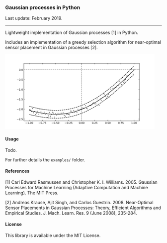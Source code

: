### Gaussian processes in Python

Last update: February 2019.

---

Lightweight implementation of Gaussian processes [1] in Python.

Includes an implementation of a greedy selection algorithm for near-optimal sensor placement in Gaussian processes [2]. 

<img src="https://github.com/tonyduan/gaussian-processes/raw/master/figs/example.png" width="480">

#### Usage

Todo.

For further details the `examples/` folder.

#### References

[1] Carl Edward Rasmussen and Christopher K. I. Williams. 2005. Gaussian Processes for Machine Learning (Adaptive Computation and Machine Learning). The MIT Press.

[2] Andreas Krause, Ajit Singh, and Carlos Guestrin. 2008. Near-Optimal Sensor Placements in Gaussian Processes: Theory, Efficient Algorithms and Empirical Studies. J. Mach. Learn. Res. 9 (June 2008), 235-284.

#### License

This library is available under the MIT License.
